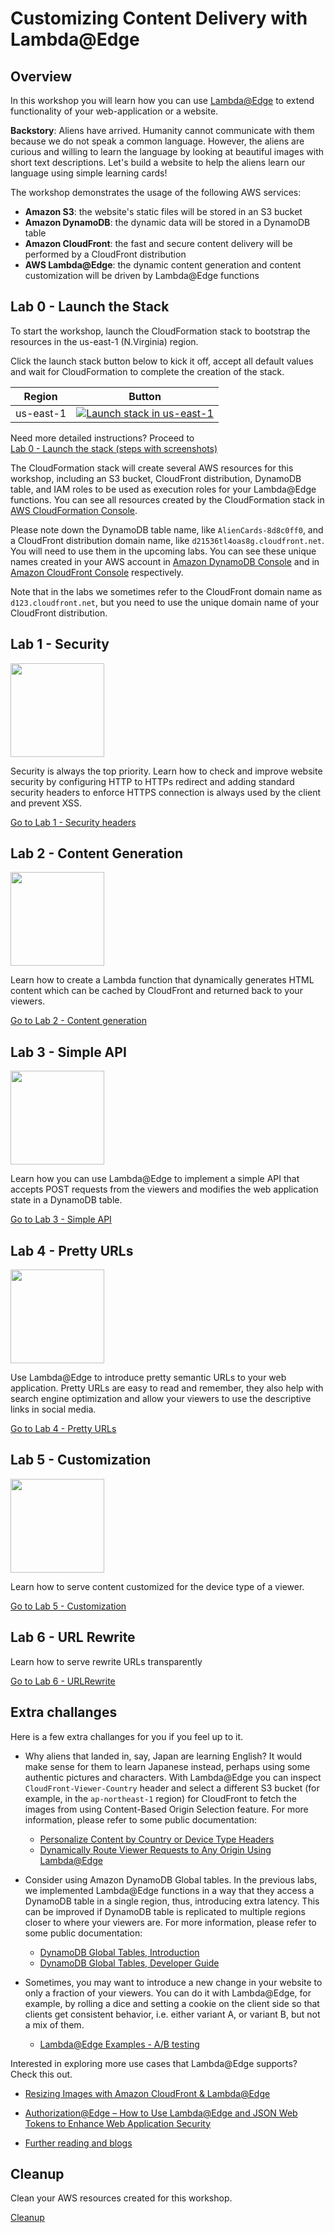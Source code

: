 # Customizing Content Delivery with Lambda@Edge

## Overview

In this workshop you will learn how you can use [Lambda@Edge](https://docs.aws.amazon.com/lambda/latest/dg/lambda-edge.html) to extend functionality of your web-application or a website.

**Backstory**: Aliens have arrived. Humanity cannot communicate with them because we do not speak a common language. However, the aliens are curious and willing to learn the language by looking at beautiful images with short text descriptions. Let's build a website to help the aliens learn our language using simple learning cards!

The workshop demonstrates the usage of the following AWS services:
* **Amazon S3**: the website's static files will be stored in an S3 bucket
* **Amazon DynamoDB**: the dynamic data will be stored in a DynamoDB table
* **Amazon CloudFront**: the fast and secure content delivery will be performed by a CloudFront distribution
* **AWS Lambda@Edge**: the dynamic content generation and content customization will be driven by Lambda@Edge functions

## Lab 0 - Launch the Stack

To start the workshop, launch the CloudFormation stack to bootstrap the resources in the us-east-1 (N.Virginia) region.

Click the launch stack button below to kick it off, accept all default values and wait for CloudFormation to complete the creation of the stack.

Region | Button
------------ | -------------
us-east-1 | [![Launch stack in us-east-1](https://s3.amazonaws.com/cloudformation-examples/cloudformation-launch-stack.png)](https://console.aws.amazon.com/cloudformation/home?region=us-east-1#/stacks/new?stackName=WsLambdaAtEdgeAlienCards&templateURL=https://s3.amazonaws.com/ws-lambda-at-edge/bootstrap/cfn-template.json)

Need more detailed instructions? Proceed to  
[Lab 0 - Launch the stack (steps with screenshots)](./Lab0_LaunchTheStack/README.md)

The CloudFormation stack will create several AWS resources for this workshop, including an S3 bucket, CloudFront distribution, DynamoDB table, and IAM roles to be used as execution roles for your Lambda@Edge functions. You can see all resources created by the CloudFormation stack in [AWS CloudFormation Console](https://console.aws.amazon.com/cloudformation/home?region=us-east-1).

Please note down the DynamoDB table name, like `AlienCards-8d8c0ff0`, and a CloudFront distribution domain name, like `d21536tl4oas8g.cloudfront.net`. You will need to use them in the upcoming labs. You can see these unique names created in your AWS account in [Amazon DynamoDB Console](https://console.aws.amazon.com/dynamodb/home?region=us-east-1#tables:) and in [Amazon CloudFront Console](https://console.aws.amazon.com/cloudfront/home?region=us-east-1#distributions:) respectively.

Note that in the labs we sometimes refer to the CloudFront domain name as `d123.cloudfront.net`, but you need to use the unique domain name of your CloudFront distribution.

## Lab 1 - Security

<img height="150" src="./img/lab1-security.png">

Security is always the top priority. Learn how to check and improve website security by configuring HTTP to HTTPs redirect and adding standard security headers to enforce HTTPS connection is always used by the client and prevent XSS.

[Go to Lab 1 - Security headers](./Lab1_Security/README.md)

## Lab 2 - Content Generation

<img height="150" src="./img/lab2-generate-content.png">

Learn how to create a Lambda function that dynamically generates HTML content which can be cached by CloudFront and returned back to your viewers.

[Go to Lab 2 - Content generation](./Lab2_ContentGeneration/README.md)

## Lab 3 - Simple API

<img height="150" src="./img/lab3-simple-api.png">

Learn how you can use Lambda@Edge to implement a simple API that accepts POST requests from the viewers and modifies the web application state in a DynamoDB table.

[Go to Lab 3 - Simple API](./Lab3_SimpleAPI/README.md)

## Lab 4 - Pretty URLs

<img height="150" src="./img/lab4-uri-rewrite.png">

Use Lambda@Edge to introduce pretty semantic URLs to your web application. Pretty URLs are easy to read and remember, they also help with search engine optimization and allow your viewers to use the descriptive links in social media.

[Go to Lab 4 - Pretty URLs](./Lab4_PrettyUrls/README.md)

## Lab 5 - Customization

<img height="150" src="./img/lab5-mobile.jpg">

Learn how to serve content customized for the device type of a viewer.

[Go to Lab 5 - Customization](./Lab5_Customization/README.md)

## Lab 6 - URL Rewrite

Learn how to serve rewrite URLs transparently

[Go to Lab 6 - URLRewrite](./Lab6_CustomURLRewrite/README.md)

## Extra challanges

Here is a few extra challanges for you if you feel up to it.

* Why aliens that landed in, say, Japan are learning English? It would make sense for them to learn Japanese instead, perhaps using some authentic pictures and characters. With Lambda@Edge you can inspect `CloudFront-Viewer-Country` header and select a different S3 bucket (for example, in the `ap-northeast-1` region) for CloudFront to fetch the images from using Content-Based Origin Selection feature. For more information, please refer to some public documentation:
    * [Personalize Content by Country or Device Type Headers](https://docs.aws.amazon.com/AmazonCloudFront/latest/DeveloperGuide/lambda-examples.html#lambda-examples-redirecting-examples)
    * [Dynamically Route Viewer Requests to Any Origin Using Lambda@Edge
](https://aws.amazon.com/blogs/networking-and-content-delivery/dynamically-route-viewer-requests-to-any-origin-using-lambdaedge/)

* Consider using Amazon DynamoDB Global tables. In the previous labs, we implemented Lambda@Edge functions in a way that they access a DynamoDB table in a single region, thus, introducing extra latency. This can be improved if DynamoDB table is replicated to multiple regions closer to where your viewers are. For more information, please refer to some public documentation:
    * [DynamoDB Global Tables, Introduction](https://aws.amazon.com/dynamodb/global-tables/)
    * [DynamoDB Global Tables, Developer Guide](https://docs.aws.amazon.com/amazondynamodb/latest/developerguide/GlobalTables.html)

* Sometimes, you may want to introduce a new change in your website to only a fraction of your viewers. You can do it with Lambda@Edge, for example, by rolling a dice and setting a cookie on the client side so that clients get consistent behavior, i.e. either variant A, or variant B, but not a mix of them.
    * [Lambda@Edge Examples - A/B testing](https://docs.aws.amazon.com/AmazonCloudFront/latest/DeveloperGuide/lambda-examples.html#lambda-examples-general-examples)

Interested in exploring more use cases that Lambda@Edge supports? Check this out.

* [Resizing Images with Amazon CloudFront & Lambda@Edge](https://aws.amazon.com/blogs/networking-and-content-delivery/resizing-images-with-amazon-cloudfront-lambdaedge-aws-cdn-blog/)

* [Authorization@Edge – How to Use Lambda@Edge and JSON Web Tokens to Enhance Web Application Security](https://aws.amazon.com/blogs/networking-and-content-delivery/authorizationedge-how-to-use-lambdaedge-and-json-web-tokens-to-enhance-web-application-security/)

* [Further reading and blogs](https://aws.amazon.com/blogs/networking-and-content-delivery/category/networking-content-delivery/lambdaedge/)

## Cleanup

Clean your AWS resources created for this workshop.

[Cleanup](./Cleanup/README.md)
